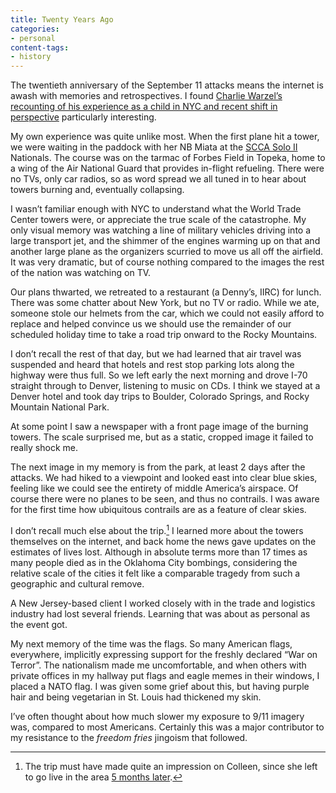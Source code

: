 ```yaml
---
title: Twenty Years Ago
categories:
- personal
content-tags:
- history
---
```


The twentieth anniversary of the September 11 attacks means the internet is awash with memories and retrospectives. I found [Charlie Warzel’s recounting of his experience as a child in NYC and recent shift in perspective](https://warzel.substack.com/p/little-universes
) particularly interesting.

My own experience was quite unlike most. When the first plane hit a tower, we were waiting in the paddock with her NB Miata at the [SCCA Solo II](https://www.scca.com/solo) Nationals. The course was on the tarmac of Forbes Field in Topeka, home to a wing of the Air National Guard that provides in-flight refueling. There were no TVs, only car radios, so as word spread we all tuned in to hear about towers burning and, eventually collapsing.

I wasn’t familiar enough with NYC to understand what the World Trade Center towers were, or appreciate the true scale of the catastrophe. My only visual memory was watching a line of military vehicles driving into a large transport jet, and the shimmer of the engines warming up on that and another large plane as the organizers scurried to move us all off the airfield. It was very dramatic, but of course nothing compared to the images the rest of the nation was watching on TV.

Our plans thwarted, we retreated to a restaurant (a Denny’s, IIRC) for lunch. There was some chatter about New York, but no TV or radio. While we ate, someone stole our helmets from the car, which we could not easily afford to replace and helped convince us we should use the remainder of our scheduled holiday time to take a road trip onward to the Rocky Mountains.

I don’t recall the rest of that day, but we had learned that air travel was suspended and heard that hotels and rest stop parking lots along the highway were thus full. So we left early the next morning and drove I-70 straight through to Denver, listening to music on CDs. I think we stayed at a Denver hotel and took day trips to Boulder, Colorado Springs, and Rocky Mountain National Park.

At some point I saw a newspaper with a front page image of the burning towers. The scale surprised me, but as a static, cropped image it failed to really shock me.

The next image in my memory is from the park, at least 2 days after the attacks. We had hiked to a viewpoint and looked east into clear blue skies, feeling like we could see the entirety of middle America’s airspace. Of course there were no planes to be seen, and thus no contrails. I was aware for the first time how ubiquitous contrails are as a feature of clear skies.

I don’t recall much else about the trip.[^colleen] I learned more about the towers themselves on the internet, and back home the news gave updates on the estimates of lives lost. Although in absolute terms more than 17 times as many people died as in the Oklahoma City bombings, considering the relative scale of the cities it felt like a  comparable tragedy from such a geographic and cultural remove.

[^colleen]: The trip must have made quite an impression on Colleen, since she left to go live in the area [5 months later](/logs/events/2002-abandoned/).

A New Jersey-based client I worked closely with in the trade and logistics industry had lost several friends. Learning that was about as personal as the event got.

My next memory of the time was the flags. So many American flags, everywhere, implicitly expressing support for the freshly declared “War on Terror”. The nationalism made me uncomfortable, and when others with private offices in my hallway put flags and eagle memes in their windows, I placed a NATO flag. I was given some grief about this, but having purple hair and being vegetarian in St. Louis had thickened my skin.

I’ve often thought about how much slower my exposure to 9/11 imagery was, compared to most Americans. Certainly this was a major contributor to my resistance to the _freedom fries_ jingoism that followed.
